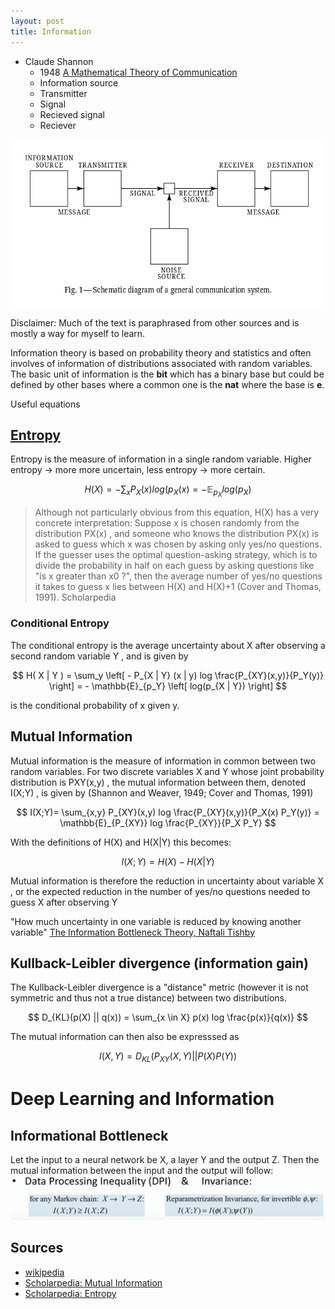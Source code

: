 ```yaml
---
layout: post
title: Information
---
```





<!--more-->


* Claude Shannon
  - 1948 [A Mathematical Theory of Communication](http://www.math.harvard.edu/~ctm/home/text/others/shannon/entropy/entropy.pdf)
  - Information source
  - Transmitter
  - Signal
  - Recieved signal
  - Reciever

<img class="centerImg" src="/assets/images/Information/Shannon_schematic.png " alt="Shannon schematic"/>

Disclaimer: Much of the text is paraphrased from other sources and is mostly a way for
myself to learn.


Information theory is based on probability theory and statistics and often involves of
information of distributions associated with random variables. The basic unit of
information is the **bit** which has a binary base but could be defined by other bases
where a common one is the **nat** where the base is **e**.

Useful equations

## [Entropy](http://www.scholarpedia.org/article/Mutual_information)

Entropy is the measure of information in a single random variable. Higher entropy -> more
more uncertain, less entropy -> more certain.

$$ H(X) = - \sum_x P_X(x) log( p_X(x) = - \mathbb{E}_{p_X} log(p_X) $$

> Although not particularly obvious from this equation, H(X) has a very concrete
> interpretation: Suppose x is chosen randomly from the distribution PX(x) , and someone who
> knows the distribution PX(x) is asked to guess which x was chosen by asking only yes/no
> questions. If the guesser uses the optimal question-asking strategy, which is to divide
> the probability in half on each guess by asking questions like "is x greater than x0 ?",
> then the average number of yes/no questions it takes to guess x lies between H(X) and
> H(X)+1 (Cover and Thomas, 1991). Scholarpedia


### Conditional Entropy

The conditional entropy is the average uncertainty about X after observing a second random variable Y , and is given by

$$ H( X | Y ) = \sum_y \left[ - P_{X | Y} (x | y) log \frac{P_{XY}(x,y)}{P_Y(y)}  \right] = - \mathbb{E}_{p_Y} \left[ log(p_{X | Y}) \right] $$ 

is the conditional probability of x given y. 


## Mutual Information

Mutual information is the measure of information in common between two random variables.
For two discrete variables X and Y whose joint probability distribution is PXY(x,y) , the
mutual information between them, denoted I(X;Y) , is given by (Shannon and Weaver, 1949;
Cover and Thomas, 1991)

$$ I(X;Y)= \sum_{x,y} P_{XY}(x,y) log \frac{P_{XY}(x,y)}{P_X(x) P_Y(y)} =  \mathbb{E}_{P_{XY}} log \frac{P_{XY}}{P_X P_Y} $$

With the definitions of H(X) and H(X|Y) this
becomes:

$$ I(X;Y)=H(X)−H(X|Y) $$

Mutual information is therefore the reduction in uncertainty about variable X , or the expected reduction in the number of yes/no questions needed to guess X after observing Y 

"How much uncertainty in one variable is reduced by knowing another variable" [The Information Bottleneck Theory, Naftali Tishby](https://www.youtube.com/watch?v=EQTtBRM0sIs)


## Kullback-Leibler divergence (information gain)

The Kullback-Leibler divergence is a "distance" metric (however it is not symmetric and
thus not a true distance) between two distributions.

$$ D_{KL}(p(X) || q(x)) = \sum_{x \in X} p(x) log \frac{p(x)}{q(x)} $$

The mutual information can then also be expresssed as

$$ I(X,Y) = D_{KL} \left( P_{XY}(X, Y) || P(X) P(Y) \right) $$


# Deep Learning and Information






## Informational Bottleneck

Let the input to a neural network be X, a layer Y and the output Z. Then the mutual
information between the input and the output will follow:
![data_processing_inequality_DPI_and_invariance.png](/assets/images/Information/data_processing_inequality_DPI_and_invariance.png)




## Sources

* [wikipedia](https://en.wikipedia.org/wiki/Information_theory)
* [Scholarpedia: Mutual Information](http://www.scholarpedia.org/article/Mutual_information)
* [Scholarpedia: Entropy](http://www.scholarpedia.org/article/Entropy)
